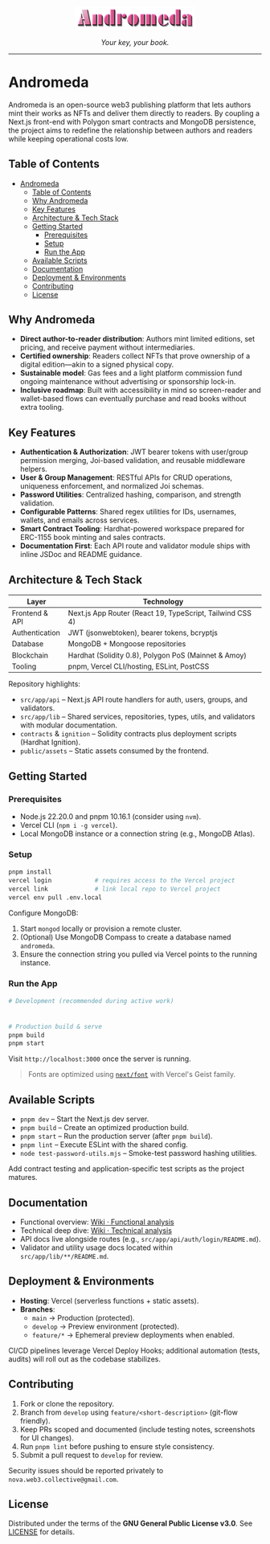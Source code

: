 <p align="center">
  <img src="./asset/andromeda-logo.png" alt="Andromeda logo" width="240" />
</p>

<p align="center"><em>Your key, your book.</em></p>

---

# Andromeda

Andromeda is an open-source web3 publishing platform that lets authors mint their works as NFTs and deliver them directly to readers. By coupling a Next.js front-end with Polygon smart contracts and MongoDB persistence, the project aims to redefine the relationship between authors and readers while keeping operational costs low.

## Table of Contents

- [Andromeda](#andromeda)
  - [Table of Contents](#table-of-contents)
  - [Why Andromeda](#why-andromeda)
  - [Key Features](#key-features)
  - [Architecture \& Tech Stack](#architecture--tech-stack)
  - [Getting Started](#getting-started)
    - [Prerequisites](#prerequisites)
    - [Setup](#setup)
    - [Run the App](#run-the-app)
  - [Available Scripts](#available-scripts)
  - [Documentation](#documentation)
  - [Deployment \& Environments](#deployment--environments)
  - [Contributing](#contributing)
  - [License](#license)

## Why Andromeda

- **Direct author-to-reader distribution**: Authors mint limited editions, set pricing, and receive payment without intermediaries.
- **Certified ownership**: Readers collect NFTs that prove ownership of a digital edition—akin to a signed physical copy.
- **Sustainable model**: Gas fees and a light platform commission fund ongoing maintenance without advertising or sponsorship lock-in.
- **Inclusive roadmap**: Built with accessibility in mind so screen-reader and wallet-based flows can eventually purchase and read books without extra tooling.

## Key Features

- **Authentication & Authorization**: JWT bearer tokens with user/group permission merging, Joi-based validation, and reusable middleware helpers.
- **User & Group Management**: RESTful APIs for CRUD operations, uniqueness enforcement, and normalized Joi schemas.
- **Password Utilities**: Centralized hashing, comparison, and strength validation.
- **Configurable Patterns**: Shared regex utilities for IDs, usernames, wallets, and emails across services.
- **Smart Contract Tooling**: Hardhat-powered workspace prepared for ERC-1155 book minting and sales contracts.
- **Documentation First**: Each API route and validator module ships with inline JSDoc and README guidance.

## Architecture & Tech Stack

| Layer | Technology |
| --- | --- |
| Frontend & API | Next.js App Router (React 19, TypeScript, Tailwind CSS 4) |
| Authentication | JWT (jsonwebtoken), bearer tokens, bcryptjs |
| Database | MongoDB + Mongoose repositories |
| Blockchain | Hardhat (Solidity 0.8), Polygon PoS (Mainnet & Amoy) |
| Tooling | pnpm, Vercel CLI/hosting, ESLint, PostCSS |

Repository highlights:

- `src/app/api` – Next.js API route handlers for auth, users, groups, and validators.
- `src/app/lib` – Shared services, repositories, types, utils, and validators with modular documentation.
- `contracts` & `ignition` – Solidity contracts plus deployment scripts (Hardhat Ignition).
- `public/assets` – Static assets consumed by the frontend.

## Getting Started

### Prerequisites

- Node.js 22.20.0 and pnpm 10.16.1 (consider using `nvm`).
- Vercel CLI (`npm i -g vercel`).
- Local MongoDB instance or a connection string (e.g., MongoDB Atlas).

### Setup

```bash
pnpm install
vercel login            # requires access to the Vercel project
vercel link             # link local repo to Vercel project
vercel env pull .env.local
```

Configure MongoDB:

1. Start `mongod` locally or provision a remote cluster.
2. (Optional) Use MongoDB Compass to create a database named `andromeda`.
3. Ensure the connection string you pulled via Vercel points to the running instance.

### Run the App

```bash
# Development (recommended during active work)


# Production build & serve
pnpm build
pnpm start
```

Visit `http://localhost:3000` once the server is running.

> Fonts are optimized using [`next/font`](https://nextjs.org/docs/app/building-your-application/optimizing/fonts) with Vercel's Geist family.

## Available Scripts

- `pnpm dev` – Start the Next.js dev server.
- `pnpm build` – Create an optimized production build.
- `pnpm start` – Run the production server (after `pnpm build`).
- `pnpm lint` – Execute ESLint with the shared config.
- `node test-password-utils.mjs` – Smoke-test password hashing utilities.

Add contract testing and application-specific test scripts as the project matures.

## Documentation

- Functional overview: [Wiki · Functional analysis](https://github.com/nova-collective/andromeda/wiki/Functional-analysis)
- Technical deep dive: [Wiki · Technical analysis](https://github.com/nova-collective/andromeda/wiki/Technical-analysis)
- API docs live alongside routes (e.g., `src/app/api/auth/login/README.md`).
- Validator and utility usage docs located within `src/app/lib/**/README.md`.

## Deployment & Environments

- **Hosting**: Vercel (serverless functions + static assets).
- **Branches**:
  - `main` → Production (protected).
  - `develop` → Preview environment (protected).
  - `feature/*` → Ephemeral preview deployments when enabled.

CI/CD pipelines leverage Vercel Deploy Hooks; additional automation (tests, audits) will roll out as the codebase stabilizes.

## Contributing

1. Fork or clone the repository.
2. Branch from `develop` using `feature/<short-description>` (git-flow friendly).
3. Keep PRs scoped and documented (include testing notes, screenshots for UI changes).
4. Run `pnpm lint` before pushing to ensure style consistency.
5. Submit a pull request to `develop` for review.

Security issues should be reported privately to `nova.web3.collective@gmail.com`.

## License

Distributed under the terms of the **GNU General Public License v3.0**. See [LICENSE](LICENSE) for details.

